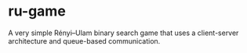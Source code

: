 # ru-game

A very simple Rényi–Ulam binary search game that uses a client-server architecture and queue-based communication.
